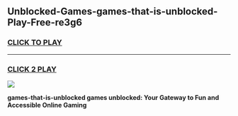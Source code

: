 
## Unblocked-Games-games-that-is-unblocked-Play-Free-re3g6
<h3>
<a href="https://premium76.site?title=games-that-is-unblocked&ref=10A">CLICK TO PLAY</a></h3>
<hr>

<h3>
<a href="https://premium76.site?title=games-that-is-unblocked&ref=10A">CLICK 2 PLAY</a>
  
</h3>

<a href="https://premium76.site?title=games-that-is-unblocked&ref=10A"><img src="https://clearcache.store/games.png"></a>


**games-that-is-unblocked games unblocked: Your Gateway to Fun and Accessible Online Gaming**
